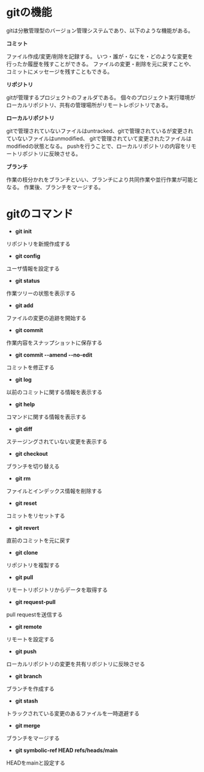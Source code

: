 # gitの機能

gitは分散管理型のバージョン管理システムであり、以下のような機能がある。


**コミット**

ファイル作成/変更/削除を記録する。
いつ・誰が・なにを・どのような変更を行ったか履歴を残すことができる。
ファイルの変更・削除を元に戻すことや、コミットにメッセージを残すこともできる。

**リポジトリ**

gitが管理するプロジェクトのフォルダである。
個々のプロジェクト実行環境がローカルリポジトリ、共有の管理場所がリモートレポジトリである。

**ローカルリポジトリ**

gitで管理されていないファイルはuntracked、gitで管理されているが変更されていないファイルはunmodified、
gitで管理されていて変更されたファイルはmodifiedの状態となる。
pushを行うことで、ローカルリポジトリの内容をリモートリポジトリに反映させる。

**ブランチ**

作業の枝分かれをブランチといい、ブランチにより共同作業や並行作業が可能となる。
作業後、ブランチをマージする。


# gitのコマンド

- **git init** 

リポジトリを新規作成する

- **git config**   

ユーザ情報を設定する

- **git status**   

作業ツリーの状態を表示する

- **git add**   

ファイルの変更の追跡を開始する

- **git commit**   

作業内容をスナップショットに保存する

- **git commit --amend --no-edit**   

コミットを修正する

- **git log**   

以前のコミットに関する情報を表示する

- **git help**   

コマンドに関する情報を表示する

- **git diff**   

ステージングされていない変更を表示する

- **git checkout**   

ブランチを切り替える

- **git rm**   

ファイルとインデックス情報を削除する

- **git reset**   

コミットをリセットする

- **git revert**   

直前のコミットを元に戻す

- **git clone**   

リポジトリを複製する

- **git pull**   

リモートリポジトリからデータを取得する

- **git request-pull**   

pull requestを送信する

- **git remote**   

リモートを設定する

- **git push**   

ローカルリポジトリの変更を共有リポジトリに反映させる

- **git branch**   

ブランチを作成する

- **git stash**   

トラックされている変更のあるファイルを一時退避する

- **git merge**   

ブランチをマージする

- **git symbolic-ref HEAD refs/heads/main**   

HEADをmainと設定する
